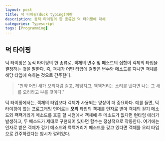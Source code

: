 ```yaml
---
layout: post
title: 덕 타이핑(duck typing)이란
description: 동적 타이핑의 한 종류인 덕 타이핑에 대해
categories: Typescript
tags: [Programming]
---
```


## 덕 타이핑

덕 타이핑은 동적 타이핑의 한 종류로, 객체의 변수 및 메소드의 집합이 객체의 타입을 결정하는 것을 말한다. 즉, 객체가 어떤 타입에 걸맞은 변수와 메소드를
지니면 객체를 해당 타입에 속하는 것으로 간주한다.

> "만약 어떤 새가 오리처럼 걷고, 헤엄치고, 꽥꽥거리는 소리를 낸다면 나는 그 새를 오리라고 부를 것이다."

덕 타이핑에서는, 객체의 타입보다 객체가 사용되는 양상이 더 중요하다. 예를 들면, 덕 타이핑이 없는 프로그래밍 언어로는 **오리** 타입의 객체를 인자로 받아 객체의 걷기 메소드와 꽥꽥거리기 메소드를 호출 할 시점에서 객체에 두 메소드가 없다면 런타임 에러가 발생하고, 두 메소드가 제대로 구현되어 있다면 함수는 정상적으로 작동한다. 여기에는 인자로 받은 객체가 걷기 메소드와 꽥꽥거리기 메소드를 갖고 있다면 객체를 오리 타입으로 간주하겠다는 암시가 깔려있다.
